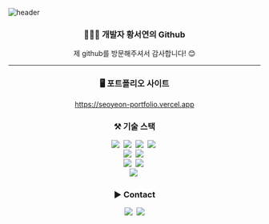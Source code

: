 ![header](https://capsule-render.vercel.app/api?type=venom&height=300&color=gradient&text=Welcome%20to%20WNS's%20Github!&fontColor=494949&animation=twinkling)


<!--
**winternotseason/winternotseason** is a ✨ _special_ ✨ repository because its `README.md` (this file) appears on your GitHub profile.

Here are some ideas to get you started:

- 🔭 I’m currently working on ...
- 🌱 I’m currently learning ...
- 👯 I’m looking to collaborate on ...
- 🤔 I’m looking for help with ...
- 💬 Ask me about ...
- 📫 How to reach me: ...
- 😄 Pronouns: ...
- ⚡ Fun fact: ...
-->

<h3 align="center">👩🏻‍💻 개발자 황서연의 Github</h3>
<p align="center">제 github를 방문해주셔서 감사합니다! 😊</p>
<hr />
<p align="center"></p>
<h3 align="center">🖥️ 포트폴리오 사이트</h3>
<p align="center">
  <a href="https://seoyeon-portfolio.vercel.app/">https://seoyeon-portfolio.vercel.app</a>
</p>
<h3 align="center">⚒️ 기술 스택</h3>
<p align="center">
  <img src="https://img.shields.io/badge/Html-E34F26?style=flat-square&logo=html5&logoColor=white"/></a>&nbsp
  <img src="https://img.shields.io/badge/CSS-1572B6?style=flat-square&logo=css3&logoColor=white"/></a>&nbsp 
  <img src="https://img.shields.io/badge/Javascript-ffb13b?style=flat-square&logo=javascript&logoColor=white"/></a>&nbsp 
  <img src="https://img.shields.io/badge/Typescript-3178C6?style=flat-square&logo=typescript&logoColor=white"/></a>&nbsp 

  
  <br>
  <img src="https://img.shields.io/badge/React-61DAFB?style=flat-square&logo=react&logoColor=white"/></a>&nbsp
  <img src="https://img.shields.io/badge/NextJS-000000?style=flat-square&logo=nextdotjs&logoColor=white"/></a>&nbsp
  <br>
  <img src="https://img.shields.io/badge/TailwindCSS-06B6D4?style=flat-square&logo=tailwindcss&logoColor=white"/></a>&nbsp
  <img src="https://img.shields.io/badge/ReactQuery-FF4154?style=flat-square&logo=reactquery&logoColor=white"/></a>&nbsp
  <br>
  <img src="https://img.shields.io/badge/Mongodb-47A248?style=flat-square&logo=mongodb&logoColor=white"/></a>&nbsp 
</p>

<h3 align="center">► Contact</h3>
<p align="center">
  <a href="https://seodevelopment.tistory.com/"><img src="https://img.shields.io/badge/Blog-000000?style=flat-square&logo=tistory&logoColor=white&link=https://seodevelopment.tistory.com/"/></a>&nbsp
  <a href="mailto:xitseo@naver.com"><img src="https://img.shields.io/badge/mail-03C75A?style=flat-square&logo=naver&logoColor=white&link=xitseo@naver.com"/></a>
</p>
